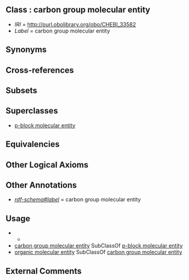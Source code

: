
## Class : carbon group molecular entity

 * *IRI* = http://purl.obolibrary.org/obo/CHEBI_33582
 * *Label* = carbon group molecular entity

## Synonyms


## Cross-references


## Subsets


## Superclasses

 * [p-block molecular entity](../../CHEBI/75/CHEBI_33675.md)

## Equivalencies


## Other Logical Axioms


## Other Annotations

 * *[rdf-schema#label](../../el/rdf-schema#label.md)* = carbon group molecular entity

## Usage

 * -
 * [carbon group molecular entity](../../CHEBI/82/CHEBI_33582.md) SubClassOf [p-block molecular entity](../../CHEBI/75/CHEBI_33675.md)
 * [organic molecular entity](../../CHEBI/60/CHEBI_50860.md) SubClassOf [carbon group molecular entity](../../CHEBI/82/CHEBI_33582.md)

## External Comments

